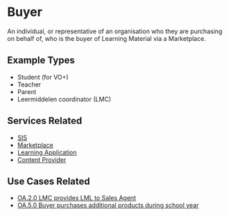 # Buyer

An individual, or representative of an organisation who they are purchasing on behalf of, who is the buyer of Learning Material via a Marketplace.

## Example Types

  - Student (for VO+)
  - Teacher
  - Parent
  - Leermiddelen coordinator (LMC)

## Services Related

  - [SIS](../services/sis.md)
  - [Marketplace](../services/marketplace.md)
  - [Learning Application](../services/learning-application.md)
  - [Content Provider](../services/content-provider.md)

## Use Cases Related

- [OA.2.0 LMC provides LML to Sales Agent](../user-cases/oa.2.0-lmc-lml-to-sales-agent.md)
- [OA.5.0 Buyer purchases additional products during school year](../user-cases/oa.5.0-buyer-purchases-additional-products.md)
